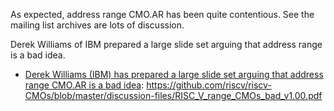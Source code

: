 As expected, address range CMO.AR has been quite contentious. See the mailing list archives are lots of discussion.

Derek Williams of IBM prepared a large slide set arguing that address range is a bad idea.
* [Derek Williams (IBM)  has prepared a large slide set arguing that address range CMO.AR is a bad idea](https://github.com/riscv/riscv-CMOs/blob/master/discussion-files/RISC_V_range_CMOs_bad_v1.00.pdf): https://github.com/riscv/riscv-CMOs/blob/master/discussion-files/RISC_V_range_CMOs_bad_v1.00.pdf


